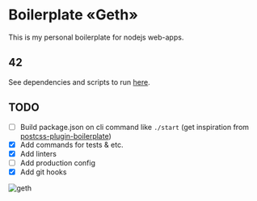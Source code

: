 # Boilerplate «Geth»

This is my personal boilerplate for nodejs web-apps.

## 42

See dependencies and scripts to run [here](https://github.com/vansosnin/boilerplate-geth/blob/master/package.json).

## TODO

- [ ] Build package.json on cli command like `./start` (get inspiration from [postcss-plugin-boilerplate](https://github.com/postcss/postcss-plugin-boilerplate))
- [x] Add commands for tests & etc.
- [x] Add linters
- [ ] Add production config
- [x] Add git hooks

![geth](https://raw.githubusercontent.com/vansosnin/boilerplate-geth/master/content/geth_cut.jpg)
